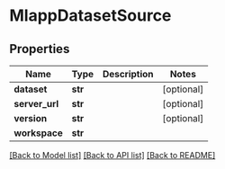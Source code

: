 # MlappDatasetSource

## Properties
Name | Type | Description | Notes
------------ | ------------- | ------------- | -------------
**dataset** | **str** |  | [optional] 
**server_url** | **str** |  | [optional] 
**version** | **str** |  | [optional] 
**workspace** | **str** |  | 

[[Back to Model list]](../README.md#documentation-for-models) [[Back to API list]](../README.md#documentation-for-api-endpoints) [[Back to README]](../README.md)


